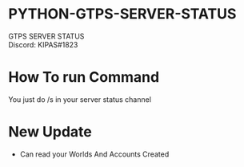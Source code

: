 # PYTHON-GTPS-SERVER-STATUS
GTPS SERVER STATUS<br>
Discord: KIPAS#1823<br>
# How To run Command
You just do /s in your server status channel

# New Update
- Can read your Worlds And Accounts Created
